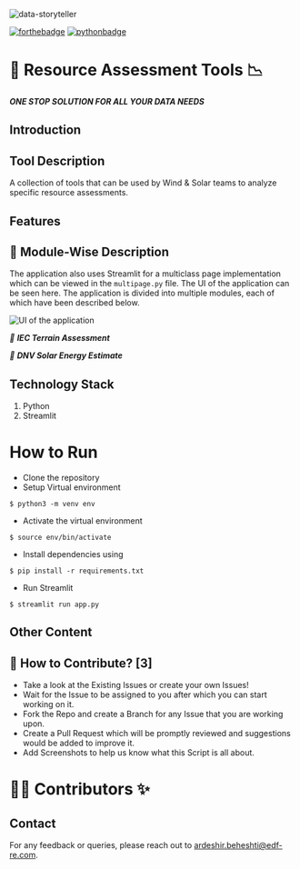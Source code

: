 <!-- Add logo -->
<!--  ![App Logo]([https://i.stack.imgur.com/ARgpq.jpg](https://github.com/Ardy-EDFRE/resource_assessment_tools/blob/main/edf_logo.jpg)) -->

![data-storyteller](https://socialify.git.ci/prakharrathi25/data-storyteller/image?description=1&descriptionEditable=Automated%20tool%20for%20data%20analysis%2C%20visualization%2C%20feature%20selection%2C%20machine%20learning%20and%20inference%20in%20one%20application!&font=Bitter&forks=1&logo=https%3A%2F%2Fcamo.githubusercontent.com%2Fba46960c1170c1d56a4fcfdd375be6b13852795e31523ea76bde3366f021c25d%2F68747470733a2f2f692e737461636b2e696d6775722e636f6d2f41526770712e6a7067&owner=1&pattern=Floating%20Cogs&stargazers=1&theme=Light)

[![forthebadge](https://forthebadge.com/images/badges/built-by-developers.svg)](https://forthebadge.com)
[![pythonbadge](https://forthebadge.com/images/badges/made-with-python.svg)](https://forthebadge.com)

# 📱 Resource Assessment Tools 📉

_**ONE STOP SOLUTION FOR ALL YOUR DATA NEEDS**_ 
## Introduction 

## Tool Description 
A collection of tools that can be used by Wind &amp; Solar teams to analyze specific resource assessments.

## Features 

## 📝 Module-Wise Description

The application also uses Streamlit for a multiclass page implementation which can be viewed in the `multipage.py` file. The UI of the application can be seen here. The application is divided into multiple modules, each of which have been described below.

![UI of the application](https://i.stack.imgur.com/MOVpz.png)


_📌 **IEC Terrain Assessment**_ <br/>

 

_📌 **DNV Solar Energy Estimate**_ <br/>


## Technology Stack 

1. Python 
2. Streamlit 

# How to Run 

- Clone the repository
- Setup Virtual environment
```
$ python3 -m venv env
```
- Activate the virtual environment
```
$ source env/bin/activate
```
- Install dependencies using
```
$ pip install -r requirements.txt
```
- Run Streamlit
```
$ streamlit run app.py
```

## Other Content

## 🤝 How to Contribute? [3]

- Take a look at the Existing Issues or create your own Issues!
- Wait for the Issue to be assigned to you after which you can start working on it.
- Fork the Repo and create a Branch for any Issue that you are working upon.
- Create a Pull Request which will be promptly reviewed and suggestions would be added to improve it.
- Add Screenshots to help us know what this Script is all about.


# 👨‍💻 Contributors ✨

## Contact

For any feedback or queries, please reach out to [ardeshir.beheshti@edf-re.com](ardeshir.beheshti@edf-re.com).
